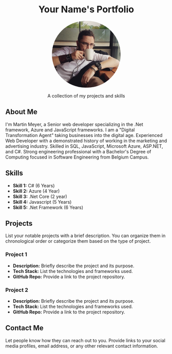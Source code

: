 <!-- Your Name's Portfolio -->

<h1 align="center">Your Name's Portfolio</h1>

<p align="center">
    <img src="images/download.png" alt="Your Name" width="200" style="width: 214px;
    height: 208px;
    border-radius: 104px;">
</p>

<p align="center">
    A collection of my projects and skills
</p>

## About Me

I'm Martin Meyer, a Senior web developer specializing in the .Net framework, Azure and
                    JavaScript
                    frameworks. I am a "Digital Transformation Agent" taking businesses into the digital age.
                    Experienced Web Developer with a demonstrated history of working in the marketing and advertising
                    industry.
                    Skilled in SQL, JavaScript, Microsoft Azure, ASP.NET, and C#.
                    Strong engineering professional with a Bachelor's Degree of Computing focused in Software
                    Engineering from
                    Belgium Campus.
## Skills

- **Skill 1:**  C# (6 Years)
- **Skill 2:**  Azure (4 Year)
- **Skill 3:**  .Net Core (2 year)
- **Skill 4:**  Javascript (5 Years)
- **Skill 5:**  .Net Framework (6 Years)

<!-- Add more skills as needed -->

## Projects

List your notable projects with a brief description. You can organize them in chronological order or categorize them based on the type of project.

### Project 1

- **Description:** Briefly describe the project and its purpose.
- **Tech Stack:** List the technologies and frameworks used.
- **GitHub Repo:** Provide a link to the project repository.

### Project 2

- **Description:** Briefly describe the project and its purpose.
- **Tech Stack:** List the technologies and frameworks used.
- **GitHub Repo:** Provide a link to the project repository.

<!-- Add more projects as needed -->

## Contact Me

Let people know how they can reach out to you. Provide links to your social media profiles, email address, or any other relevant contact information.

